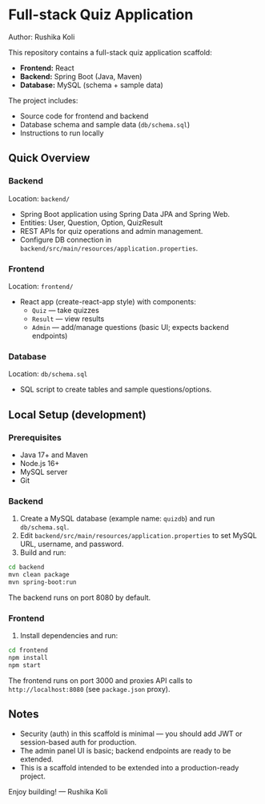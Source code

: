 # Full-stack Quiz Application
Author: Rushika Koli

This repository contains a full-stack quiz application scaffold:
- **Frontend:** React
- **Backend:** Spring Boot (Java, Maven)
- **Database:** MySQL (schema + sample data)

The project includes:
- Source code for frontend and backend
- Database schema and sample data (`db/schema.sql`)
- Instructions to run locally

## Quick Overview

### Backend
Location: `backend/`
- Spring Boot application using Spring Data JPA and Spring Web.
- Entities: User, Question, Option, QuizResult
- REST APIs for quiz operations and admin management.
- Configure DB connection in `backend/src/main/resources/application.properties`.

### Frontend
Location: `frontend/`
- React app (create-react-app style) with components:
  - `Quiz` — take quizzes
  - `Result` — view results
  - `Admin` — add/manage questions (basic UI; expects backend endpoints)

### Database
Location: `db/schema.sql`
- SQL script to create tables and sample questions/options.

## Local Setup (development)

### Prerequisites
- Java 17+ and Maven
- Node.js 16+
- MySQL server
- Git

### Backend
1. Create a MySQL database (example name: `quizdb`) and run `db/schema.sql`.
2. Edit `backend/src/main/resources/application.properties` to set MySQL URL, username, and password.
3. Build and run:
```bash
cd backend
mvn clean package
mvn spring-boot:run
```
The backend runs on port 8080 by default.

### Frontend
1. Install dependencies and run:
```bash
cd frontend
npm install
npm start
```
The frontend runs on port 3000 and proxies API calls to `http://localhost:8080` (see `package.json` proxy).

## Notes
- Security (auth) in this scaffold is minimal — you should add JWT or session-based auth for production.
- The admin panel UI is basic; backend endpoints are ready to be extended.
- This is a scaffold intended to be extended into a production-ready project.

Enjoy building! — Rushika Koli
